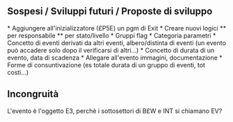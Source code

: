 ## Sospesi / Sviluppi futuri / Proposte di sviluppo
 \* Aggiungere all'inizializzatore (£P5E) un pgm di Exit
 \* Creare nuovi logici
 \*\* per responsabile
 \*\* per stato/livello
 \* Gruppi flag
 \* Categoria parametri
 \* Concetto di eventi derivati da altri eventi, albero/distinta di eventi (un evento può accadere solo dopo il verificarsi di altri...)
 \* Concetto di durata di un evento, data di scadenza
 \* Allegare all'evento immagini, documentazione
 \* Forme di consuntivazione (es totale durata di un gruppo di eventi, tot costi...)

## Incongruità
L'evento è l'oggetto E3, perchè i sottosettori di B£W e INT si chiamano EV?
